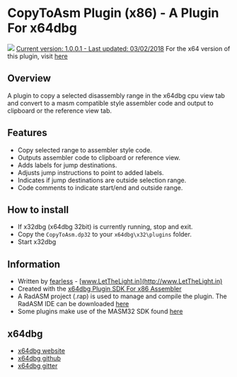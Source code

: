 # CopyToAsm Plugin (x86) - A Plugin For x64dbg

![](https://github.com/mrfearless/CopyToAsm-Plugin-x86/blob/master/images/copytoasmlogo.png) [Current version: 1.0.0.1 - Last updated: 03/02/2018](https://github.com/mrfearless/CopyToAsm-Plugin-x86/releases/latest) For the x64 version of this plugin, visit [here](https://github.com/mrfearless/CopyToAsm-Plugin-x64)

## Overview

A plugin to copy a selected disassembly range in the x64dbg cpu view tab and convert to a masm compatible style assembler code and output to clipboard or the reference view tab.

## Features

* Copy selected range to  assembler style code.
* Outputs assembler code to clipboard or reference view.
* Adds labels for jump destinations.
* Adjusts jump instructions to point to added labels.
* Indicates if jump destinations are outside selection range.
* Code comments to indicate start/end and outside range.

## How to install

* If x32dbg (x64dbg 32bit) is currently running, stop and exit.
* Copy the `CopyToAsm.dp32` to your `x64dbg\x32\plugins` folder.
* Start x32dbg

## Information

* Written by [fearless](https://github.com/mrfearless)  - [www.LetTheLight.in](http://www.LetTheLight.in)
* Created with the [x64dbg Plugin SDK For x86 Assembler](https://github.com/mrfearless/x64dbg-Plugin-SDK-For-x86-Assembler)
* A RadASM project (.rap) is used to manage and compile the plugin. The RadASM IDE can be downloaded [here](http://www.softpedia.com/get/Programming/File-Editors/RadASM.shtml)
* Some plugins make use of the MASM32 SDK found [here](http://www.masm32.com/masmdl.htm)

## x64dbg
* [x64dbg website](http://x64dbg.com)
* [x64dbg github](https://github.com/x64dbg/x64dbg)
* [x64dbg gitter](https://gitter.im/x64dbg/x64dbg)